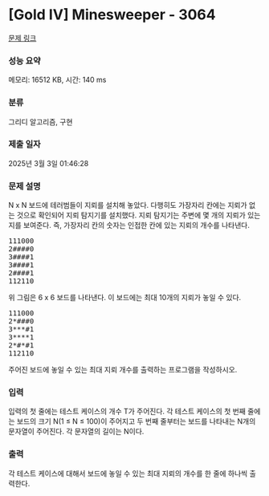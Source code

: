 # [Gold IV] Minesweeper - 3064 

[문제 링크](https://www.acmicpc.net/problem/3064) 

### 성능 요약

메모리: 16512 KB, 시간: 140 ms

### 분류

그리디 알고리즘, 구현

### 제출 일자

2025년 3월 3일 01:46:28

### 문제 설명

<p>N x N 보드에 테러범들이 지뢰를 설치해 놓았다. 다행히도 가장자리 칸에는 지뢰가 없는 것으로 확인되어 지뢰 탐지기를 설치했다. 지뢰 탐지기는 주변에 몇 개의 지뢰가 있는지를 보여준다. 즉, 가장자리 칸의 숫자는 인접한 칸에 있는 지뢰의 개수를 나타낸다.</p>

<pre>111000
2####0
3####1
3####1
2####1
112110
</pre>

<p>위 그림은 6 x 6 보드를 나타낸다. 이 보드에는 최대 10개의 지뢰가 놓일 수 있다.</p>

<pre>111000
2*###0
3***#1
3****1
2*#*#1
112110
</pre>

<p>주어진 보드에 놓일 수 있는 최대 지뢰 개수를 출력하는 프로그램을 작성하시오.</p>

### 입력 

 <p>입력의 첫 줄에는 테스트 케이스의 개수 T가 주어진다. 각 테스트 케이스의 첫 번째 줄에는 보드의 크기 N(1 ≤ N ≤ 100)이 주어지고 두 번째 줄부터는 보드를 나타내는 N개의 문자열이 주어진다. 각 문자열의 길이는 N이다.</p>

### 출력 

 <p>각 테스트 케이스에 대해서 보드에 놓일 수 있는 최대 지뢰의 개수를 한 줄에 하나씩 출력한다.</p>

